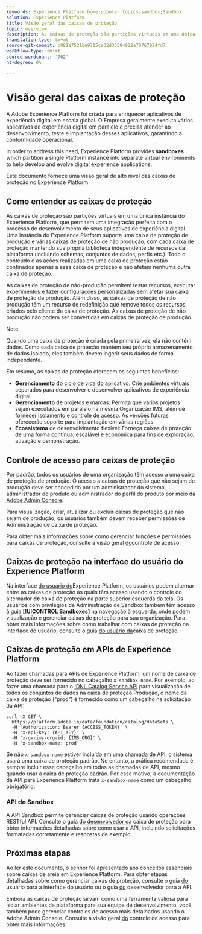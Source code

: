 ```yaml
---
keywords: Experience Platform;home;popular topics;sandbox;Sandbox
solution: Experience Platform
title: Visão geral das caixas de proteção
topic: overview
description: As caixas de proteção são partições virtuais em uma única instância do Experience Platform, que permitem uma integração perfeita com o processo de desenvolvimento de seus aplicativos de experiência digital.
translation-type: tm+mt
source-git-commit: c081a7521be9715ca32d35504922a70767924fd7
workflow-type: tm+mt
source-wordcount: '702'
ht-degree: 0%

---
```



# Visão geral das caixas de proteção

A Adobe Experience Platform foi criada para enriquecer aplicativos de experiência digital em escala global. O Empresa geralmente executa vários aplicativos de experiência digital em paralelo e precisa atender ao desenvolvimento, teste e implantação desses aplicativos, garantindo a conformidade operacional.

In order to address this need, Experience Platform provides **sandboxes** which partition a single Platform instance into separate virtual environments to help develop and evolve digital experience applications.

Este documento fornece uma visão geral de alto nível das caixas de proteção no Experience Platform.

## Como entender as caixas de proteção

As caixas de proteção são partições virtuais em uma única instância do Experience Platform, que permitem uma integração perfeita com o processo de desenvolvimento de seus aplicativos de experiência digital. Uma instância do Experience Platform suporta uma caixa de proteção de produção e várias caixas de proteção de não produção, com cada caixa de proteção mantendo sua própria biblioteca independente de recursos da plataforma (incluindo schemas, conjuntos de dados, perfis etc.).  Todo o conteúdo e as ações realizadas em uma caixa de proteção estão confinados apenas a essa caixa de proteção e não afetam nenhuma outra caixa de proteção.

As caixas de proteção de não-produção permitem testar recursos, executar experimentos e fazer configurações personalizadas sem afetar sua caixa de proteção de produção. Além disso, as caixas de proteção de não produção têm um recurso de redefinição que remove todos os recursos criados pelo cliente da caixa de proteção. As caixas de proteção de não produção não podem ser convertidas em caixas de proteção de produção.

>[!NOTE]
>
>Quando uma caixa de proteção é criada pela primeira vez, ela não contém dados. Como cada caixa de proteção mantém seu próprio armazenamento de dados isolado, eles também devem ingerir seus dados de forma independente.

Em resumo, as caixas de proteção oferecem os seguintes benefícios:

* **Gerenciamento** do ciclo de vida do aplicativo: Crie ambientes virtuais separados para desenvolver e desenvolver aplicativos de experiência digital.
* **Gerenciamento** de projetos e marcas: Permita que vários projetos sejam executados em paralelo na mesma Organização IMS, além de fornecer isolamento e controle de acesso. As versões futuras oferecerão suporte para implantação em várias regiões.
* **Ecossistema** de desenvolvimento flexível: Forneça caixas de proteção de uma forma contínua, escalável e econômica para fins de exploração, ativação e demonstração.

## Controle de acesso para caixas de proteção

Por padrão, todos os usuários de uma organização têm acesso a uma caixa de proteção de produção. O acesso a caixas de proteção que não sejam de produção deve ser concedido por um administrador do sistema, administrador do produto ou administrador do perfil do produto por meio da [Adobe Admin Console](https://adminconsole.adobe.com).

Para visualização, criar, atualizar ou excluir caixas de proteção que não sejam de produção, os usuários também devem receber permissões de Administração de caixa de proteção.

Para obter mais informações sobre como gerenciar funções e permissões para caixas de proteção, consulte a visão geral [do](../access-control/home.md)controle de acesso.

## Caixas de proteção na interface do usuário do Experience Platform

Na interface [do usuário do](https://platform.adobe.com)Experience Platform, os usuários podem alternar entre as caixas de proteção às quais têm acesso usando o controle do alternador **de** caixa de proteção na parte superior esquerda da tela.  Os usuários com privilégios de Administração de Sandbox também têm acesso à guia **[!UICONTROL Sandboxes]** na navegação à esquerda, onde podem visualização e gerenciar caixas de proteção para sua organização. Para obter mais informações sobre como trabalhar com caixas de proteção na interface do usuário, consulte o guia [do usuário da](ui/overview.md)caixa de proteção.

## Caixas de proteção em APIs de Experience Platform

Ao fazer chamadas para APIs de Experience Platform, um nome de caixa de proteção deve ser fornecido no cabeçalho `x-sandbox-name`. Por exemplo, ao fazer uma chamada para o [!DNL Catalog Service API](https://www.adobe.io/apis/experienceplatform/home/api-reference.html#!acpdr/swagger-specs/catalog.yaml) para visualização de todos os conjuntos de dados na caixa de proteção Produção, o nome da caixa de proteção (&quot;prod&quot;) é fornecido como um cabeçalho na solicitação da API:

```shell
curl -X GET \
  https://platform.adobe.io/data/foundation/catalog/dataSets \
  -H 'Authorization: Bearer {ACCESS_TOKEN}' \
  -H 'x-api-key: {API_KEY}' \
  -H 'x-gw-ims-org-id: {IMS_ORG}' \
  -H 'x-sandbox-name: prod'
```

Se não `x-sandbox-name` estiver incluído em uma chamada de API, o sistema usará uma caixa de proteção padrão. No entanto, a prática recomendada é sempre incluir esse cabeçalho em todas as chamadas de API, mesmo quando usar a caixa de proteção padrão. Por esse motivo, a documentação da API para Experience Platform trata `x-sandbox-name` como um cabeçalho obrigatório.

### API do Sandbox

A API Sandbox permite gerenciar caixas de proteção usando operações RESTful API. Consulte o guia [do desenvolvedor da](api/getting-started.md) caixa de proteção para obter informações detalhadas sobre como usar a API, incluindo solicitações formatadas corretamente e respostas de exemplo.

## Próximas etapas

Ao ler este documento, o senhor foi apresentado aos conceitos essenciais sobre caixas de areia em Experience Platform. Para obter etapas detalhadas sobre como gerenciar caixas de proteção, consulte o guia [do](ui/overview.md) usuário para a interface do usuário ou o guia [do](./api/getting-started.md) desenvolvedor para a API.

Embora as caixas de proteção sirvam como uma ferramenta valiosa para isolar ambientes da plataforma para sua equipe de desenvolvimento, você também pode gerenciar controles de acesso mais detalhados usando o Adobe Admin Console. Consulte a visão geral [do](../access-control/home.md) controle de acesso para obter mais informações.